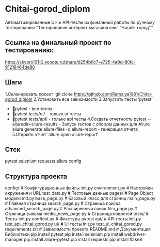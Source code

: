 # Chitai-gorod_diplom
Автоматизированные UI- и API-тесты из финальной работы по ручному тестированию "Тестирование интернет магазина книг “Читай- город”."
## Ссылка на финальный проект по тестированию: 
https://skypro101-2.yonote.ru/share/d254b0c7-e725-4a9d-80fc-91219464de80

## Шаги
1.Склонировать проект ‘git clone https://github.com/Ramziya1981/Chitai-gorod_diplom
2.Установить все зависимости
3.Запустить тесты ‘pytest’
* pytest - все тесты
* pytest tests/ui/ - только ui тесты
* pytest tests/api/ - только api тесты
4.Создать отчетность
pytest --alluredir=allure-results - Запуск тестов с сбором данных для Allure
allure generate allure-files -o allure-report - генерация отчета
5.Открыть отчет 'allure open allure-report'

## Стек
pytest
selenium
requests
allure
config

## Структура проекта
config/ # Конфигурационные файлы
init.py
environment.py # Настройки окружения и URL
test_data.py # Тестовые данные
pages/ # Page Object модели
init.py
base_page.py # Базовый класс для страниц
main_page.py # Главная страница
search_page.py # Страница поиска
advanced_search_page.py # Расширенный поиск
film_page.py # Страница фильма
media_news_page.py # Страница новостей
tests/ # Тесты
init.py
conftest.py # Фикстуры pytest
api/ # API тесты
init.py
test_api_chitai_gorod.py
ui/ # UI тесты
init.py
test_ui_chitai_gorod.py
requirements.txt # Зависимости проекта
README.md # Документация
Библиотеки
pip install pytest
pip install selenium
pip install webdriver-manager
pip install allure-pytest
pip install requests
pip install flake8
